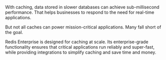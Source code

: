 With caching, data stored in slower databases can achieve sub-millisecond performance. That helps businesses to respond to the need for real-time applications.

But not all caches can power mission-critical applications. Many fall short of the goal.

Redis Enterprise is designed for caching at scale. Its enterprise-grade functionality ensures that critical applications run reliably and super-fast, while providing integrations to simplify caching and save time and money.
